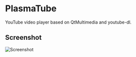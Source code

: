 <!--
SPDX-FileCopyrightText: 2019 Linus Jahn <lnj@kaidan.im>
SPDX-FileCopyrightText: 2021 Carl Schwan <carl@carlschwan.eu>


SPDX-License-Identifier: CC0-1.0
-->

# PlasmaTube

YouTube video player based on QtMultimedia and youtube-dl.

## Screenshot

![Screenshot](https://cdn.kde.org/screenshots/plasmatube/plasmatube.png)

